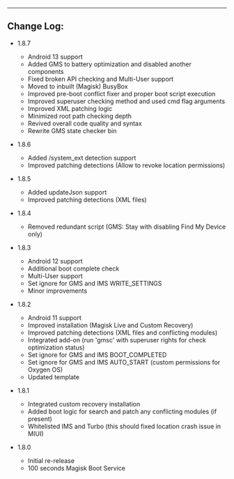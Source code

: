 ---
## Change Log:
- 1.8.7   
  - Android 13 support
  - Added GMS to battery optimization and disabled another components
  - Fixed broken API checking and Multi-User support
  - Moved to inbuilt (Magisk) BusyBox
  - Improved pre-boot conflict fixer and proper boot script execution
  - Improved superuser checking method and used cmd flag arguments
  - Improved XML patching logic
  - Minimized root path checking depth
  - Revived overall code quality and syntax
  - Rewrite GMS state checker bin

- 1.8.6   
  - Added /system_ext detection support
  - Improved patching detections (Allow to revoke location permissions)

- 1.8.5   
  - Added updateJson support
  - Improved patching detections (XML files)

- 1.8.4   
  - Removed redundant script (GMS: Stay with disabling Find My Device only)

- 1.8.3   
  - Android 12 support
  - Additional boot complete check
  - Multi-User support
  - Set ignore for GMS and IMS WRITE_SETTINGS
  - Minor improvements     

- 1.8.2   
  - Android 11 support
  - Improved installation (Magisk Live and Custom Recovery)
  - Improved patching detections (XML files and conflicting modules)
  - Integrated add-on (run 'gmsc' with superuser rights for check optimization status)
  - Set ignore for GMS and IMS BOOT_COMPLETED
  - Set ignore for GMS and IMS AUTO_START (custom permissions for Oxygen OS)
  - Updated template

- 1.8.1   
  - Integrated custom recovery installation
  - Added boot logic for search and patch any conflicting modules (if present)
  - Whitelisted IMS and Turbo (this should fixed location crash issue in MIUI)

- 1.8.0   
  - Initial re-release
  - 100 seconds Magisk Boot Service
